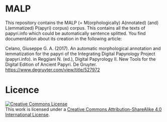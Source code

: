 # MALP

This repository contains the MALP (= M(orphologically) A(nnotated) (and) L(emmatized) P(apyri) corpus) corpus. This contains all the texts of papyri.info which could be automatically sentence splitted. You find documentation about its creation in the following article:

Celano, Giuseppe G. A. (2017). An automatic morphological annotation and lemmatization for the papyri of the Integrating Digital Papyrology Project (papyri.info). in Reggiani N. (ed.), Digital Papyrology II. New Tools for the Digital Edition of Ancient Papyri. De Gruyter. https://www.degruyter.com/view/title/527972

# Licence
<a rel="license" href="http://creativecommons.org/licenses/by-sa/4.0/"><img alt="Creative Commons License" style="border-width:0" src="https://i.creativecommons.org/l/by-sa/4.0/88x31.png" /></a><br />This work is licensed under a <a rel="license" href="http://creativecommons.org/licenses/by-sa/4.0/">Creative Commons Attribution-ShareAlike 4.0 International License</a>.

